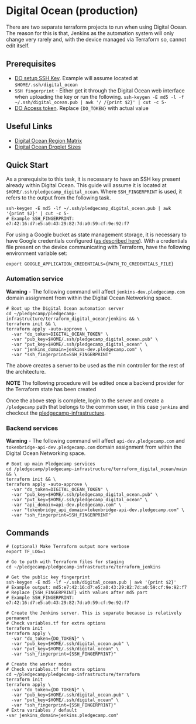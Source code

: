 # Digital Ocean (production)

There are two separate terraform projects to run when using Digital Ocean. The reason for this is that, Jenkins as the automation system will only change very rarely and, with the device managed via Terraform so, cannot edit itself.

## Prerequisites

* [DO setup SSH Key](https://www.digitalocean.com/docs/droplets/how-to/add-ssh-keys/to-account/). Example will assume located at `$HOME/.ssh/digital_ocean`
* `SSH fingerprint` - Either get it through the Digital Ocean web interface when uploading the key or run the following. `ssh-keygen -E md5 -l -f ~/.ssh/digital_ocean.pub | awk '/ /{print $2}' | cut -c 5-`
* [DO Access token](https://www.digitalocean.com/docs/api/create-personal-access-token/). Replace `{DO_TOKEN}` with actual value

## Useful Links

* [Digital Ocean Region Matrix](https://www.digitalocean.com/docs/platform/availability-matrix/)
* [Digital Ocean Droplet Sizes](https://slugs.do-api.dev/)

## Quick Start

As a prerequisite to this task, it is necessary to have an SSH key present already within Digital Ocean. This guide will assume it is located at `$HOME/.ssh/pledgecamp_digital_ocean`. Where `SSH_FINGERPRINT` is used, it refers to the output from the following task.

```
ssh-keygen -E md5 -lf ~/.ssh/pledgecamp_digital_ocean.pub | awk '{print $2}' | cut -c 5-
# Example SSH_FINGERPRINT: e7:42:16:d7:e5:a0:43:29:82:7d:a0:59:cf:9e:92:f7
```

For using a Google bucket as state management storage, it is necessary to have Google credentials configured ([as described here](https://www.terraform.io/docs/backends/types/gcs.html#configuration-variables)). With a credentials file present on the device communicating with Terraform, have the following environment variable set:

```
export GOOGLE_APPLICATION_CREDENTIALS={PATH_TO_CREDENTIALS_FILE}
```


### Automation service

**Warning** - The following command will affect `jenkins-dev.pledgecamp.com` domain assignment from within the Digital Ocean Networking space.
```
# Boot up the Digital Ocean automation server
cd ~/pledgecamp/pledgecamp-infrastructure/terraform_digital_ocean/jenkins && \
terraform init && \
terraform apply -auto-approve \
  -var "do_token=DIGITAL_OCEAN_TOKEN" \
  -var "pub_key=$HOME/.ssh/pledgecamp_digital_ocean.pub" \
  -var "pvt_key=$HOME/.ssh/pledgecamp_digital_ocean" \
  -var "jenkins_domain=jenkins-dev.pledgecamp.com" \
  -var "ssh_fingerprint=SSH_FINGERPRINT"
```

The above creates a server to be used as the min controller for the rest of the architecture.

**NOTE** The following procedure will be edited once a backend provider for the Terraform state has been created

Once the above step is complete, login to the server and create a `/pledgecamp` path that belongs to the common user, in this case `jenkins` and checkout the [pledgecamp-infrastructure](https://github.com/pledgecamp/pledgecamp-infrastructure).

### Backend services

**Warning** - The following command will affect `api-dev.pledgecamp.com` and `tokenbridge-api-dev.pledgecamp.com` domain assignment from within the Digital Ocean Networking space.

```
# Boot up main Pledgecamp services
cd /pledgecamp/pledgecamp-infrastructure/terraform_digital_ocean/main && \
terraform init && \
terraform apply -auto-approve \
  -var "do_token=DIGITAL_OCEAN_TOKEN" \
  -var "pub_key=$HOME/.ssh/pledgecamp_digital_ocean.pub" \
  -var "pvt_key=$HOME/.ssh/pledgecamp_digital_ocean" \
  -var "api_domain=api-dev.pledgecamp.com" \
  -var "tokenbridge_api_domain=tokenbridge-api-dev.pledgecamp.com" \
  -var "ssh_fingerprint=SSH_FINGERPRINT"
```

## Commands

```
# (optional) Make Terraform output more verbose
export TF_LOG=1

# Go to path with Terraform files for staging
cd ~/pledgecamp/pledgecamp-infrastructure/terraform_jenkins

# Get the public key fingerprint
ssh-keygen -E md5 -lf ~/.ssh/digital_ocean.pub | awk '{print $2}'
# Example output: md5:e7:42:16:d7:e5:a0:43:29:82:7d:a0:59:cf:9e:92:f7
# Replace {SSH_FINGERPRINT} with values after md5 part
# Example SSH_FINGERPRINT: e7:42:16:d7:e5:a0:43:29:82:7d:a0:59:cf:9e:92:f7

# Create the Jenkins server. This is separate because is relatively permanent
# Check variables.tf for extra options
terraform init
terraform apply \
  -var "do_token={DO_TOKEN}" \
  -var "pub_key=$HOME/.ssh/digital_ocean.pub" \
  -var "pvt_key=$HOME/.ssh/digital_ocean" \
  -var "ssh_fingerprint={SSH_FINGERPRINT}"

# Create the worker nodes
# Check variables.tf for extra options
cd ~/pledgecamp/pledgecamp-infrastructure/terraform
terraform init
terraform apply \
  -var "do_token={DO_TOKEN}" \
  -var "pub_key=$HOME/.ssh/digital_ocean.pub" \
  -var "pvt_key=$HOME/.ssh/digital_ocean" \
  -var "ssh_fingerprint={SSH_FINGERPRINT}"
# Extra variables / default
-var jenkins_domain=jenkins.pledgecamp.com"
```
